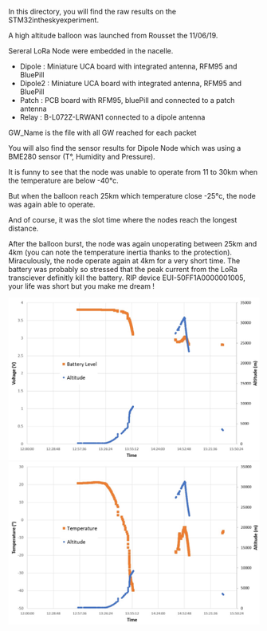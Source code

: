 In this directory, you will find the raw results on the STM32intheskyexperiment.

A high altitude balloon was launched from Rousset the 11/06/19.

Sereral LoRa Node were embedded in the nacelle.

 * Dipole : Miniature UCA board with integrated antenna, RFM95 and BluePill
 * Dipole2 : Miniature UCA board with integrated antenna, RFM95 and BluePill
 * Patch : PCB board with RFM95, bluePill and connected to a patch antenna
 * Relay : B-L072Z-LRWAN1 connected to a dipole antenna
 
 GW_Name is the file with all GW reached for each packet
 
 You will also find the sensor results for Dipole Node which was using a BME280 sensor (T°, Humidity and Pressure).
 
 It is funny to see that the node was unable to operate from 11 to 30km when the temperature are below -40°c.
 
 But when the balloon reach 25km which temperature close -25°c, the node was again able to operate.
 
 And of course, it was the slot time where the nodes reach the longest distance.
 
After the balloon burst, the node was again unoperating between 25km and 4km (you can note the temperature inertia thanks to the protection).
Miraculously, the node operate again at 4km for a very short time. The battery was probably so stressed that the peak current from the LoRa transciever definitly kill the battery. 
RIP device EUI-50FF1A0000001005, your life was short but you make me dream !
 
 <img src="https://github.com/FabienFerrero/HAB_Relay_STM32Contest/blob/master/pictures/Sensor_Voltage.jpg">
 
 <img src="https://github.com/FabienFerrero/HAB_Relay_STM32Contest/blob/master/pictures/Sensor_Temp.jpg">

 
